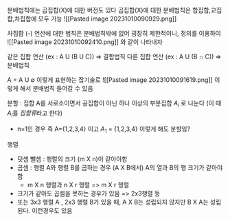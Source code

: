 분배법칙에는 곱집합(X)에 대한 버전도 있다
곱집합(X)에 대한 분배법칙은 합집합,교집합,차집합에 모두 가능
![[Pasted image 20231010090929.png]]

차집합 (-) 연산에 대한 법칙은 분배법칙밖에 없어 굉장히 제한적이니, 정의를 이용하여 
![[Pasted image 20231010092410.png]]
와 같이 나타내자

같은 집합 연산 (ex : A U (B U C)) => 결합법칙
다른 집합 연산 (ex : A U (B ∩ C)) => 분배법칙

A = A U ∅ 이렇게 표현하는 잡기술로 ![[Pasted image 20231010091619.png]]
이렇게 해서 분배법칙 들어갈 수 있음

분할 : 집합 A를 서로소이면서 공집합이 아닌 하나 이상의 부분집합 $A_i$ 로 나눈다 (이 때 $A_i$를 *집합류*라고 한다)
- n=1인 경우 즉 A={1,2,3,4} 이고 $A_1$ = {1,2,3,4} 이렇게 해도 분할임?

행렬
- 덧셈 뺄셈 : 행렬의 크기 (m X n)이 같아야함
- 곱셈 : 행렬 A와 행렬 B를 곱하는 경우 (A X B에서) A의 열과 B의 행 크기가 같아야함
	- m X n 행렬과 n X r 행렬 => m X r 행렬
- 크기가 같아도 곱셈을 못하는 경우가 있음 => 2x3행렬 등
- 또는 3x3 행렬 A , 2x3 행렬 B가 있을 때, A X B는 성립되지 않지만 B X A는 성립된다. 이런경우도 있음
